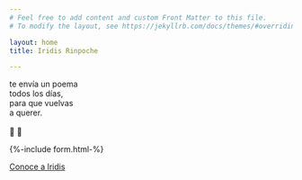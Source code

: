 ```yaml
---
# Feel free to add content and custom Front Matter to this file.
# To modify the layout, see https://jekyllrb.com/docs/themes/#overriding-theme-defaults

layout: home
title: Iridis Rinpoche

---
```


te envía un poema <br/>
todos los días, <br/>
para que vuelvas <br/>
a querer. <br/>
<br/>
🌈 💎
<br/>

{%-include form.html-%}

<a href="../about">Conoce a Iridis</a>  
